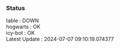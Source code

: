 ### Status


table : DOWN  
hogwarts : OK  
icy-bot : OK  
Latest Update : 2024-07-07 09:10:19.074377
